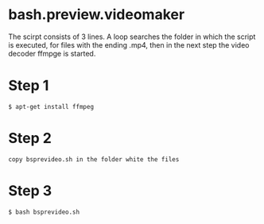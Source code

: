 # bash.preview.videomaker
The scirpt consists of 3 lines. A loop searches the folder in which the script is executed, for files with the ending .mp4, then in the next step the video decoder ffmpge is started.

# Step 1
```shell
$ apt-get install ffmpeg
```
# Step 2 
```shell
copy bsprevideo.sh in the folder white the files 
```
# Step 3 
```shell
$ bash bsprevideo.sh
```

